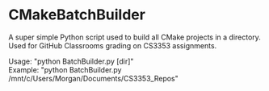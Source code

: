 # CMakeBatchBuilder
A super simple Python script used to build all CMake projects in a directory. Used for GitHub Classrooms grading on CS3353 assignments.

Usage: "python BatchBuilder.py [dir]" <br/>
Example: "python BatchBuilder.py /mnt/c/Users/Morgan/Documents/CS3353_Repos"
